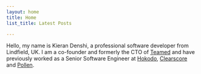 ```yaml
---
layout: home
title: Home
list_title: Latest Posts

---
```

Hello, my name is Kieran Denshi, a professional software developer from Lindfield, UK. I am a co-founder and formerly the CTO of [Teamed](https://teamed.global)
and have previously worked as a Senior Software Engineer at
[Hokodo](https://www.hokodo.co/),
[Clearscore](https://www.clearscore.com) and
[Pollen](https://www.bbc.co.uk/iplayer/episode/m001n327/crashed-800m-festival-fail).

<br />
